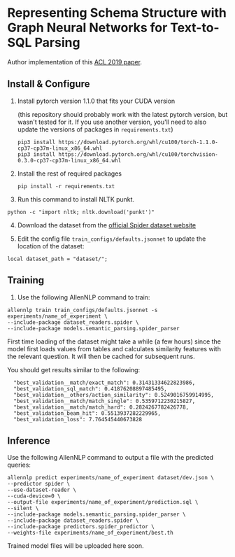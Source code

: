 # Representing Schema Structure with Graph Neural Networks for Text-to-SQL Parsing

Author implementation of this [ACL 2019 paper](https://arxiv.org/abs/1905.06241).

## Install & Configure

1. Install pytorch version 1.1.0 that fits your CUDA version 
   
   (this repository should probably work with the latest pytorch version, but wasn't tested for it. If you use another version, you'll need to also update the versions of packages in `requirements.txt`)
    ```
    pip3 install https://download.pytorch.org/whl/cu100/torch-1.1.0-cp37-cp37m-linux_x86_64.whl
    pip3 install https://download.pytorch.org/whl/cu100/torchvision-0.3.0-cp37-cp37m-linux_x86_64.whl
    ```
    
2. Install the rest of required packages
    ```
    pip install -r requirements.txt
    ```
    
3. Run this command to install NLTK punkt.
```
python -c "import nltk; nltk.download('punkt')"
```

4. Download the dataset from the [official Spider dataset website](https://yale-lily.github.io/spider)

5. Edit the config file `train_configs/defaults.jsonnet` to update the location of the dataset:
```
local dataset_path = "dataset/";
```

## Training

1. Use the following AllenNLP command to train:
```
allennlp train train_configs/defaults.jsonnet -s experiments/name_of_experiment \
--include-package dataset_readers.spider \ 
--include-package models.semantic_parsing.spider_parser
``` 

First time loading of the dataset might take a while (a few hours) since the model first loads values from tables and calculates similarity features with the relevant question. It will then be cached for subsequent runs.

You should get results similar to the following:
```
  "best_validation__match/exact_match": 0.31431334622823986,
  "best_validation_sql_match": 0.41876208897485495,
  "best_validation__others/action_similarity": 0.5249016759914995,
  "best_validation__match/match_single": 0.5359712230215827,
  "best_validation__match/match_hard": 0.2824267782426778,
  "best_validation_beam_hit": 0.5513937282229965,
  "best_validation_loss": 7.764545440673828
```

## Inference

Use the following AllenNLP command to output a file with the predicted queries:

```
allennlp predict experiments/name_of_experiment dataset/dev.json \
--predictor spider \
--use-dataset-reader \
--cuda-device=0 \
--output-file experiments/name_of_experiment/prediction.sql \
--silent \
--include-package models.semantic_parsing.spider_parser \
--include-package dataset_readers.spider \
--include-package predictors.spider_predictor \
--weights-file experiments/name_of_experiment/best.th
```

Trained model files will be uploaded here soon.
